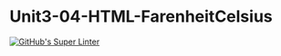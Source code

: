 # Unit3-04-HTML-FarenheitCelsius
[![GitHub's Super Linter](https://github.com/ICS20-Programming-SamMakuc/Unit3-04-HTML-FarenheitCelsius/workflows/GitHub's%20Super%20Linter/badge.svg)](https://github.com/ICS20-Programming-SamMakuc/Unit3-04-HTML-FarenheitCelsius/actions)
